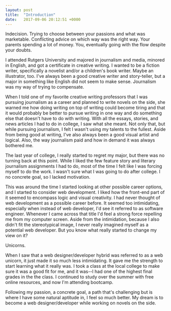 ```yaml
---
layout: post
title:  "Introduction"
date:   2017-09-06 20:12:51 +0000
---
```


Indecision. Trying to choose between your passions and what was marketable. Conflicting advice on which way was the right way. Your parents spending a lot of money. You, eventually going with the flow despite your doubts.

I attended Rutgers University and majored in journalism and media, minored in English, and got a certificate in creative writing. I wanted to be a fiction writer, specifically a novelist and/or a children's book writer. Maybe an illustrator, too. I've always been a good creative writer and story-teller, but a major in something like English did not seem to make sense. Journalism was my way of trying to compensate. 

When I told one of my favorite creative writing professors that I was pursuing journalism as a career and planned to write novels on the side, she warned me how doing writing on top of writing could become tiring and that it would probably be better to pursue writing in one way and do something else that doesn't have to do with writing. With all the essays, stories, and news articles I had to do in college, I saw what she meant. Not only that, but while pursuing journalism, I felt I wasn't using my talents to the fullest. Aside from being good at writing, I've also always been a good visual artist and logical. Also, the way journalism paid and how in demand it was always bothered me.


The last year of college, I really started to regret my major, but there was no turning back at this point. While I liked the few feature story and literary journalism assignments I had to do, most of the time I felt like I was forcing myself to do the work. I wasn't sure what I was going to do after college. I no concrete goal, so I lacked motivation.

This was around the time I started looking at other possible career options, and I started to consider web development. I liked how the front-end part of it seemed to encompass logic and visual creativity. I had never thought of web development as a possible career before. It seemed too intimidating, especially when instead of web developer, I'd see it referred to as software engineer. Whenever I came across that title I'd feel a strong force repelling me from my computer screen. Aside from the intimidation, because I also didn't fit the stereotypical image, I never really imagined myself as a potential web developer. But you know what really started to change my view on it?

Unicorns.

When I saw that a web designer/developer hybrid was referred to as a web unicorn, it just made it so much less intimidating. It gave me the strength to start learning what it really was. I took a class at the local college to make sure it was a good fit for me, and it was--I had one of the highest final grades in the the class. I continued to study over the summer with free online resources, and now I'm attending bootcamp.

Following my passion, a concrete goal, a path that's challenging but is where I have some natural aptitude in, I feel so much better. My dream is to become a web designer/developer while working on novels on the side.    

